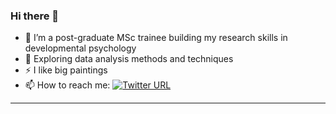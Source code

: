 ### Hi there 👋

- 🔭 I’m a post-graduate MSc trainee building my research skills in developmental psychology
- 🌱 Exploring data analysis methods and techniques
- ⚡ I like big paintings
- 📫 How to reach me:&nbsp;[![Twitter URL](https://img.shields.io/twitter/url?style=social&url=https%3A%2F%2Ftwitter.com%2Fspecimen049)](https://twitter.com/specimen049)

---
